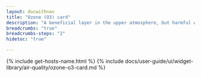 ```yaml
---
layout: docwithnav
title: "Ozone (O3) card"
description: "A beneficial layer in the upper atmosphere, but harmful when present near ground level. Results mainly from vehicle exhaust and industrial emissions."
breadcrumbs: "true"
breadcrumbs-steps: "2"
hidetoc: "true"

---
```

{% include get-hosts-name.html %}
{% include docs/user-guide/ui/widget-library/air-quality/ozone-o3-card.md %}
